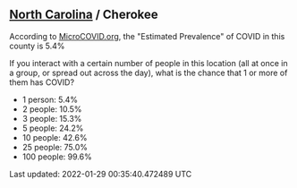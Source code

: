 
## [North Carolina](/united-states/north-carolina) / Cherokee

According to [MicroCOVID.org](http://microcovid.org),
the "Estimated Prevalence" of COVID in this county is 5.4%

If you interact with a certain number of people in this location
(all at once in a group, or spread out across the day), what is the chance that
1 or more of them has COVID?

- 1 person: 5.4%
- 2 people: 10.5%
- 3 people: 15.3%
- 5 people: 24.2%
- 10 people: 42.6%
- 25 people: 75.0%
- 100 people: 99.6%

Last updated: 2022-01-29 00:35:40.472489 UTC
